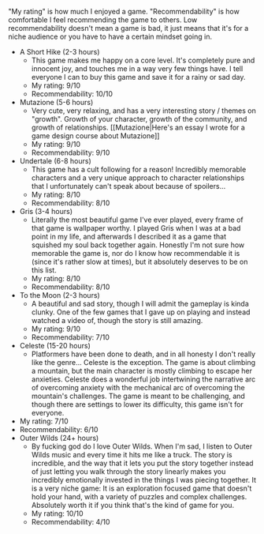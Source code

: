 "My rating" is how much I enjoyed a game.
"Recommendability" is how comfortable I feel recommending the game to others. Low recommendability doesn't mean a game is bad, it just means that it's for a niche audience or you have to have a certain mindset going in.

 - A Short Hike (2-3 hours)
   - This game makes me happy on a core level. It's completely pure and innocent joy, and touches me in a way very few things have. I tell everyone I can to buy this game and save it for a rainy or sad day.
   - My rating:        9/10
   - Recommendability: 10/10
 - Mutazione (5-6 hours)
   - Very cute, very relaxing, and has a very interesting story / themes on "growth". Growth of your character, growth of the community, and growth of relationships. [[Mutazione|Here's an essay I wrote for a game design course about Mutazione]]
   - My rating:        9/10
   - Recommendability: 9/10
 - Undertale (6-8 hours)
   - This game has a cult following for a reason! Incredibly memorable characters and a very unique approach to character relationships that I unfortunately can't speak about because of spoilers...
   - My rating: 8/10
   - Recommendability: 8/10
 - Gris (3-4 hours)
   - Literally the most beautiful game I've ever played, every frame of that game is wallpaper worthy. I played Gris when I was at a bad point in my life, and afterwards I described it as a game that squished my soul back together again. Honestly I'm not sure how memorable the game is, nor do I know how recommendable it is (since it's rather slow at times), but it absolutely deserves to be on this list.
   - My rating: 8/10
   - Recommendability: 8/10
 - To the Moon (2-3 hours)
   - A beautiful and sad story, though I will admit the gameplay is kinda clunky. One of the few games that I gave up on playing and instead watched a video of, though the story is still amazing.
   - My rating: 9/10
   - Recommendability: 7/10
 - Celeste (15-20 hours)
    - Platformers have been done to death, and in all honesty I don't really like the genre... Celeste is the exception. The game is about climbing a mountain, but the main character is mostly climbing to escape her anxieties. Celeste does a wonderful job intertwining the narrative arc of overcoming anxiety with the mechanical arc of overcoming the mountain's challenges. The game is meant to be challenging, and though there are settings to lower its difficulty, this game isn't for everyone.
  - My rating: 7/10
  - Recommendability: 6/10
 - Outer Wilds (24+ hours)
   - By fucking god do I love Outer Wilds. When I'm sad, I listen to Outer Wilds music and every time it hits me like a truck. The story is incredible, and the way that it lets you put the story together instead of just letting you walk through the story linearly makes you incredibly emotionally invested in the things I was piecing together. It is a very niche game: It is an exploration focused game that doesn't hold your hand, with a variety of puzzles and complex challenges. Absolutely worth it if you think that's the kind of game for you.
   - My rating:        10/10
   - Recommendability: 4/10
